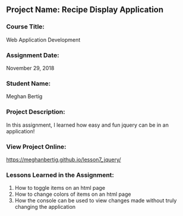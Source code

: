 ## Project Name:  Recipe Display Application

### Course Title:
Web Application Development

### Assignment Date:  
November 29, 2018

### Student Name:  
Meghan Bertig

### Project Description:
In this assignment, I learned how easy and fun jquery can be in an application!

### View Project Online:
https://meghanbertig.github.io/lesson7_jquery/

### Lessons Learned in the Assignment:
1. How to toggle items on an html page 
2. How to change colors of items on an html page
3. How the console can be used to view changes made without truly changing the application


